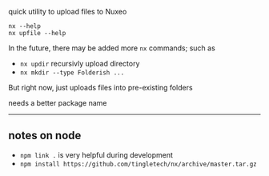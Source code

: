quick utility to upload files to Nuxeo

```
nx --help
nx upfile --help
```

In the future, there may be added more `nx` commands; such as

 * `nx updir` recursivly upload directory
 * `nx mkdir --type Folderish ...`
 
But right now, just uploads files into pre-existing folders

needs a better package name
 
------

## notes on node

 * `npm link .` is very helpful during development
 * `npm install https://github.com/tingletech/nx/archive/master.tar.gz`
